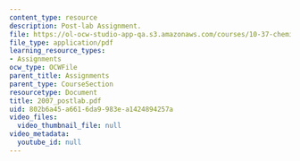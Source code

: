 ```yaml
---
content_type: resource
description: Post-lab Assignment.
file: https://ol-ocw-studio-app-qa.s3.amazonaws.com/courses/10-37-chemical-and-biological-reaction-engineering-spring-2007/802b6a45a6616da9983ea1424894257a_2007_postlab.pdf
file_type: application/pdf
learning_resource_types:
- Assignments
ocw_type: OCWFile
parent_title: Assignments
parent_type: CourseSection
resourcetype: Document
title: 2007_postlab.pdf
uid: 802b6a45-a661-6da9-983e-a1424894257a
video_files:
  video_thumbnail_file: null
video_metadata:
  youtube_id: null
---
```

